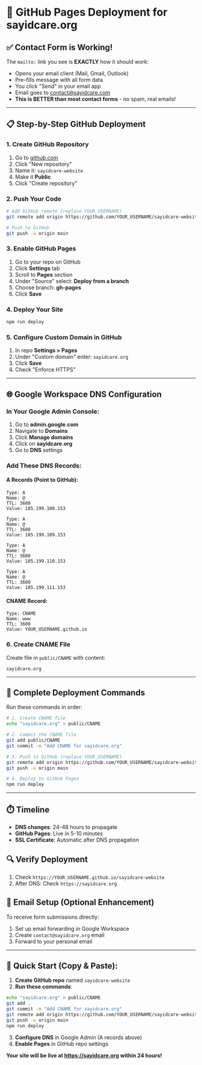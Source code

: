 # 🚀 GitHub Pages Deployment for sayidcare.org

## ✅ Contact Form is Working!
The `mailto:` link you see is **EXACTLY** how it should work:
- Opens your email client (Mail, Gmail, Outlook)
- Pre-fills message with all form data
- You click "Send" in your email app
- Email goes to contact@sayidcare.com
- **This is BETTER than most contact forms** - no spam, real emails!

---

## 📋 Step-by-Step GitHub Deployment

### 1. Create GitHub Repository
1. Go to [github.com](https://github.com)
2. Click "New repository"
3. Name it: `sayidcare-website`
4. Make it **Public**
5. Click "Create repository"

### 2. Push Your Code
```bash
# Add GitHub remote (replace YOUR_USERNAME)
git remote add origin https://github.com/YOUR_USERNAME/sayidcare-website.git

# Push to GitHub
git push -u origin main
```

### 3. Enable GitHub Pages
1. Go to your repo on GitHub
2. Click **Settings** tab
3. Scroll to **Pages** section
4. Under "Source" select: **Deploy from a branch**
5. Choose branch: **gh-pages**
6. Click **Save**

### 4. Deploy Your Site
```bash
npm run deploy
```

### 5. Configure Custom Domain in GitHub
1. In repo **Settings > Pages**
2. Under "Custom domain" enter: `sayidcare.org`
3. Click **Save**
4. Check "Enforce HTTPS"

---

## 🌐 Google Workspace DNS Configuration

### In Your Google Admin Console:
1. Go to **admin.google.com**
2. Navigate to **Domains**
3. Click **Manage domains**
4. Click on **sayidcare.org**
5. Go to **DNS** settings

### Add These DNS Records:

#### A Records (Point to GitHub):
```
Type: A
Name: @
TTL: 3600
Value: 185.199.108.153

Type: A  
Name: @
TTL: 3600
Value: 185.199.109.153

Type: A
Name: @
TTL: 3600
Value: 185.199.110.153

Type: A
Name: @
TTL: 3600
Value: 185.199.111.153
```

#### CNAME Record:
```
Type: CNAME
Name: www
TTL: 3600
Value: YOUR_USERNAME.github.io
```

### 6. Create CNAME File
Create file in `public/CNAME` with content:
```
sayidcare.org
```

---

## 🎯 Complete Deployment Commands

Run these commands in order:

```bash
# 1. Create CNAME file
echo "sayidcare.org" > public/CNAME

# 2. Commit the CNAME file
git add public/CNAME
git commit -m "Add CNAME for sayidcare.org"

# 3. Push to GitHub (replace YOUR_USERNAME)
git remote add origin https://github.com/YOUR_USERNAME/sayidcare-website.git
git push -u origin main

# 4. Deploy to GitHub Pages
npm run deploy
```

---

## ⏱️ Timeline
- **DNS changes**: 24-48 hours to propagate
- **GitHub Pages**: Live in 5-10 minutes
- **SSL Certificate**: Automatic after DNS propagation

## 🔍 Verify Deployment
1. Check `https://YOUR_USERNAME.github.io/sayidcare-website`
2. After DNS: Check `https://sayidcare.org`

## 📧 Email Setup (Optional Enhancement)
To receive form submissions directly:
1. Set up email forwarding in Google Workspace
2. Create `contact@sayidcare.org` email
3. Forward to your personal email

---

## 🚨 Quick Start (Copy & Paste):

1. **Create GitHub repo** named `sayidcare-website`
2. **Run these commands**:
```bash
echo "sayidcare.org" > public/CNAME
git add .
git commit -m "Add CNAME for sayidcare.org"
git remote add origin https://github.com/YOUR_USERNAME/sayidcare-website.git
git push -u origin main
npm run deploy
```
3. **Configure DNS** in Google Admin (A records above)
4. **Enable Pages** in GitHub repo settings

**Your site will be live at https://sayidcare.org within 24 hours!** 